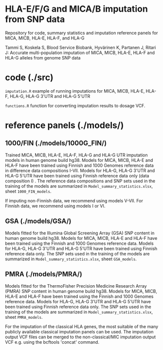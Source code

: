 # HLA-E/F/G and MICA/B imputation from SNP data

Repository for code, summary statistics and imputation reference panels for MICA, MICB, HLA-E, HLA-F, and HLA-G

Tammi S, Koskela S, Blood Service Biobank, Hyvärinen K, Partanen J, Ritari J: Accurate multi-population imputation of MICA, MICB, HLA-E, HLA-F and HLA-G alleles from genome SNP data

# code (./src)

`imputation.R` example of running imputations for MICA, MICB, HLA-E, HLA-F, HLA-G, HLA-G 3'UTR and HLA-G 5'UTR

`functions.R` function for converting imputation results to dosage VCF.

# reference panels (./models/)

## 1000/FIN (./models/1000G_FIN/)
Trained MICA, MICB, HLA-E, HLA-F, HLA-G and HLA-G UTR imputation models in human genome build hg38. Models for MICA, MICB, HLA-E and HLA-F have been trained using Finnish and 1000 Genomes reference data in difference data compositions I-VII. Models for HLA-G, HLA-G 3'UTR and HLA-G 5'UTR have been trained using Finnish reference data only (data composition I) . The reference data compositions and SNP sets used in the training of the models are summarized in `Model_summary_statistics.xlsx`, sheet `1000_FIN_models`.

If imputing non-Finnish data, we recommend using models V-VII. For Finnish data, we recommend using models I or VI.

## GSA (./models/GSA/)
Models fitted for the Illumina Global Screening Array (GSA) SNP content in human genome build hg38.
Models for MICA, MICB, HLA-E and HLA-F have been trained using the Finnish and 1000 Genomes reference data. Models for HLA-G, HLA-G 3'UTR and HLA-G 5'UTR have been trained using Finnish reference data only. The SNP sets used in the training of the models are summarized in `Model_summary_statistics.xlsx`, sheet `GSA_models`.

## PMRA (./models/PMRA/)
Models fitted for the ThermoFisher Precision Medicine Research Array (PMRA) SNP content in human genome build hg38.
Models for MICA, MICB, HLA-E and HLA-F have been trained using the Finnish and 1000 Genomes reference data. Models for HLA-G, HLA-G 3'UTR and HLA-G 5'UTR have been trained using Finnish reference data only. The SNP sets used in the training of the models are summarized in `Model_summary_statistics.xlsx`, sheet `PMRA_models`.

For the imputation of the classical HLA genes, the most suitable of the many publicly available classical imputation panels can be used. The imputation output VCF files can be merged to the non-classical/MIC imputation output VCF e.g. using the bcftools 'concat' command.